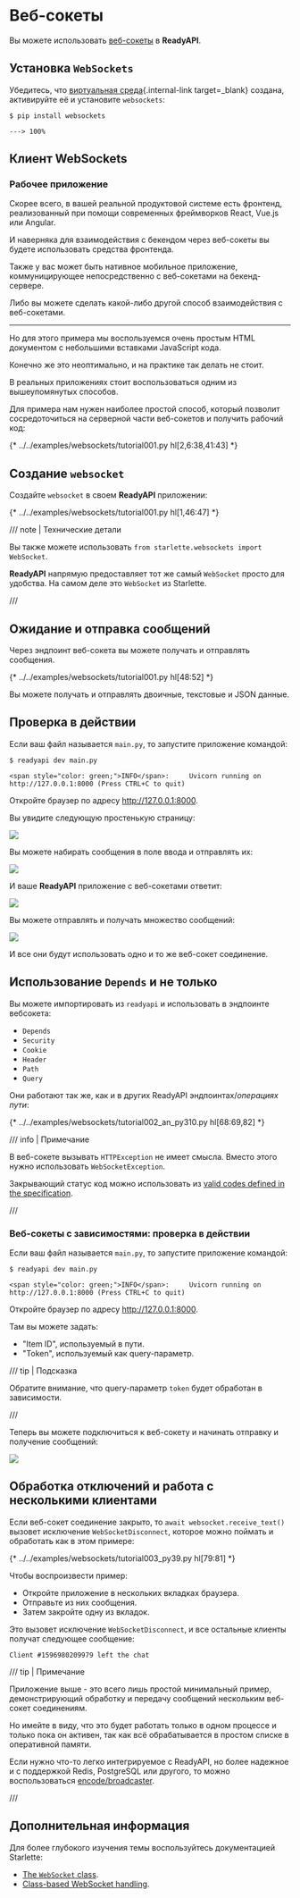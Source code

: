 # Веб-сокеты

Вы можете использовать <a href="https://developer.mozilla.org/en-US/docs/Web/API/WebSockets_API" class="external-link" target="_blank">веб-сокеты</a> в **ReadyAPI**.

## Установка `WebSockets`

Убедитесь, что [виртуальная среда](../virtual-environments.md){.internal-link target=_blank} создана, активируйте её и установите `websockets`:

<div class="termy">

```console
$ pip install websockets

---> 100%
```

</div>

## Клиент WebSockets

### Рабочее приложение

Скорее всего, в вашей реальной продуктовой системе есть фронтенд, реализованный при помощи современных фреймворков React, Vue.js или Angular.

И наверняка для взаимодействия с бекендом через веб-сокеты вы будете использовать средства фронтенда.

Также у вас может быть нативное мобильное приложение, коммуницирующее непосредственно с веб-сокетами на бекенд-сервере.

Либо вы можете сделать какой-либо другой способ взаимодействия с веб-сокетами.

---

Но для этого примера мы воспользуемся очень простым HTML документом с небольшими вставками JavaScript кода.

Конечно же это неоптимально, и на практике так делать не стоит.

В реальных приложениях стоит воспользоваться одним из вышеупомянутых способов.

Для примера нам нужен наиболее простой способ, который позволит сосредоточиться на серверной части веб-сокетов и получить рабочий код:

{* ../../examples/websockets/tutorial001.py hl[2,6:38,41:43] *}

## Создание `websocket`

Создайте `websocket` в своем **ReadyAPI** приложении:

{* ../../examples/websockets/tutorial001.py hl[1,46:47] *}

/// note | Технические детали

Вы также можете использовать `from starlette.websockets import WebSocket`.

**ReadyAPI** напрямую предоставляет тот же самый `WebSocket` просто для удобства. На самом деле это `WebSocket` из Starlette.

///

## Ожидание и отправка сообщений

Через эндпоинт веб-сокета вы можете получать и отправлять сообщения.

{* ../../examples/websockets/tutorial001.py hl[48:52] *}

Вы можете получать и отправлять двоичные, текстовые и JSON данные.

## Проверка в действии

Если ваш файл называется `main.py`, то запустите приложение командой:

<div class="termy">

```console
$ readyapi dev main.py

<span style="color: green;">INFO</span>:     Uvicorn running on http://127.0.0.1:8000 (Press CTRL+C to quit)
```

</div>

Откройте браузер по адресу <a href="http://127.0.0.1:8000" class="external-link" target="_blank">http://127.0.0.1:8000</a>.

Вы увидите следующую простенькую страницу:

<img src="/img/tutorial/websockets/image01.png">

Вы можете набирать сообщения в поле ввода и отправлять их:

<img src="/img/tutorial/websockets/image02.png">

И ваше **ReadyAPI** приложение с веб-сокетами ответит:

<img src="/img/tutorial/websockets/image03.png">

Вы можете отправлять и получать множество сообщений:

<img src="/img/tutorial/websockets/image04.png">

И все они будут использовать одно и то же веб-сокет соединение.

## Использование `Depends` и не только

Вы можете импортировать из `readyapi` и использовать в эндпоинте вебсокета:

* `Depends`
* `Security`
* `Cookie`
* `Header`
* `Path`
* `Query`

Они работают так же, как и в других ReadyAPI эндпоинтах/*операциях пути*:

{* ../../examples/websockets/tutorial002_an_py310.py hl[68:69,82] *}

/// info | Примечание

В веб-сокете вызывать `HTTPException` не имеет смысла. Вместо этого нужно использовать `WebSocketException`.

Закрывающий статус код можно использовать из <a href="https://tools.ietf.org/html/rfc6455#section-7.4.1" class="external-link" target="_blank">valid codes defined in the specification</a>.

///

### Веб-сокеты с зависимостями: проверка в действии

Если ваш файл называется `main.py`, то запустите приложение командой:

<div class="termy">

```console
$ readyapi dev main.py

<span style="color: green;">INFO</span>:     Uvicorn running on http://127.0.0.1:8000 (Press CTRL+C to quit)
```

</div>

Откройте браузер по адресу <a href="http://127.0.0.1:8000" class="external-link" target="_blank">http://127.0.0.1:8000</a>.

Там вы можете задать:

* "Item ID", используемый в пути.
* "Token", используемый как query-параметр.

/// tip | Подсказка

Обратите внимание, что query-параметр `token` будет обработан в зависимости.

///

Теперь вы можете подключиться к веб-сокету и начинать отправку и получение сообщений:

<img src="/img/tutorial/websockets/image05.png">

## Обработка отключений и работа с несколькими клиентами

Если веб-сокет соединение закрыто, то `await websocket.receive_text()` вызовет исключение `WebSocketDisconnect`, которое можно поймать и обработать как в этом примере:

{* ../../examples/websockets/tutorial003_py39.py hl[79:81] *}

Чтобы воспроизвести пример:

* Откройте приложение в нескольких вкладках браузера.
* Отправьте из них сообщения.
* Затем закройте одну из вкладок.

Это вызовет исключение `WebSocketDisconnect`, и все остальные клиенты получат следующее сообщение:

```
Client #1596980209979 left the chat
```

/// tip | Примечание

Приложение выше - это всего лишь простой минимальный пример, демонстрирующий обработку и передачу сообщений нескольким веб-сокет соединениям.

Но имейте в виду, что это будет работать только в одном процессе и только пока он активен, так как всё обрабатывается в простом списке в оперативной памяти.

Если нужно что-то легко интегрируемое с ReadyAPI, но более надежное и с поддержкой Redis, PostgreSQL или другого, то можно воспользоваться <a href="https://github.com/encode/broadcaster" class="external-link" target="_blank">encode/broadcaster</a>.

///

## Дополнительная информация

Для более глубокого изучения темы воспользуйтесь документацией Starlette:

* <a href="https://www.starlette.io/websockets/" class="external-link" target="_blank">The `WebSocket` class</a>.
* <a href="https://www.starlette.io/endpoints/#websocketendpoint" class="external-link" target="_blank">Class-based WebSocket handling</a>.
